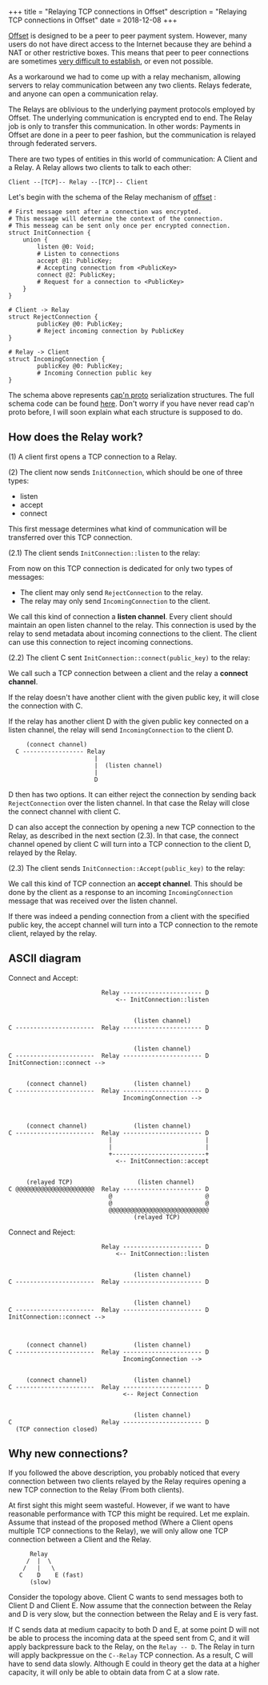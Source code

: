 +++
title = "Relaying TCP connections in Offset"
description = "Relaying TCP connections in Offset"
date = 2018-12-08
+++

[Offset](https://github.com/freedomlayer/offset) is designed to be a peer to peer
payment system. However, many users do not have direct access to the Internet
because they are behind a NAT or other restrictive boxes.  This means that peer
to peer connections are sometimes [very difficult to
establish](https://en.wikipedia.org/wiki/NAT_traversal), or even not possible.

As a workaround we had to come up with a relay mechanism, allowing servers to
relay communication between any two clients. Relays federate, and anyone can
open a communication relay. 

The Relays are oblivious to the underlying payment protocols employed by Offset.
The underlying communication is encrypted end to end. The Relay job is only to
transfer this communication. In other words: Payments in Offset are done in a
peer to peer fashion, but the communication is relayed through federated
servers.

There are two types of entities in this world of communication: A Client and a
Relay. A Relay allows two clients to talk to each other:

```
Client --[TCP]-- Relay --[TCP]-- Client
```

Let's begin with the schema of the Relay mechanism of [offset](https://github.com/freedomlayer/offset) :

```
# First message sent after a connection was encrypted.
# This message will determine the context of the connection.
# This messeag can be sent only once per encrypted connection.
struct InitConnection {
    union {
        listen @0: Void;
        # Listen to connections
        accept @1: PublicKey;
        # Accepting connection from <PublicKey>
        connect @2: PublicKey;
        # Request for a connection to <PublicKey> 
    }
}

# Client -> Relay
struct RejectConnection {
        publicKey @0: PublicKey;
        # Reject incoming connection by PublicKey
}

# Relay -> Client
struct IncomingConnection {
        publicKey @0: PublicKey;
        # Incoming Connection public key
}
```

The schema above represents [cap'n proto](https://capnproto.org/) serialization
structures. The full schema code can be found 
[here](https://github.com/freedomlayer/offset/blob/24f40e516e78737946d7a27b66d18ee88c5b58e2/components/proto/src/schema/relay.capnp).
Don't worry if you have never read cap'n proto before, I will soon explain what
each structure is supposed to do.


## How does the Relay work?

(1) A client first opens a TCP connection to a Relay.

(2) The client now sends `InitConnection`, which should be one of three types:

- listen
- accept
- connect

This first message determines what kind of communication will be transferred
over this TCP connection.

(2.1) The client sends `InitConnection::listen` to the relay:

From now on this TCP connection is dedicated for only two types of messages:

- The client may only send `RejectConnection` to the relay.
- The relay may only send `IncomingConnection` to the client. 

We call this kind of connection a **listen channel**. Every client should
maintain an open listen channel to the relay. This connection is used by the
relay to send metadata about incoming connections to the client. The client can
use this connection to reject incoming connections.

(2.2) The client C sent `InitConnection::connect(public_key)` to the relay:

We call such a TCP connection between a client and the relay a **connect channel**.

If the relay doesn't have another client with the given public key, it will
close the connection with C.

If the relay has another client D with the given public key connected on a
listen channel, the relay will send `IncomingConnection` to the client D.


```
     (connect channel)
  C ----------------- Relay
                        |
                        |  (listen channel)
                        |
                        D
```

D then has two options. It can either reject the connection by sending back
`RejectConnection` over the listen channel. In that case the Relay will close
the connect channel with client C.

D can also accept the connection by opening a new TCP connection to the
Relay, as described in the next section (2.3). In that case, the connect
channel opened by client C will turn into a TCP connection to the client D,
relayed by the Relay.

(2.3) The client sends `InitConnection::Accept(public_key)` to the relay:

We call this kind of TCP connection an **accept channel**. This should be done
by the client as a response to an incoming `IncomingConnection` message that
was received over the listen channel.

If there was indeed a pending connection from a client with the specified
public key, the accept channel will turn into a TCP connection to the remote
client, relayed by the relay.


## ASCII diagram

Connect and Accept:

```
                          Relay ---------------------- D
                              <-- InitConnection::listen 


                                   (listen channel)
C ----------------------  Relay ---------------------- D


                                   (listen channel)
C ----------------------  Relay ---------------------- D
InitConnection::connect -->


     (connect channel)             (listen channel)
C ----------------------  Relay ---------------------- D
                                IncomingConnection -->



     (connect channel)             (listen channel)
C ----------------------  Relay ---------------------- D
                            |                          |
                            |                          |
                            +--------------------------+
                              <-- InitConnection::accept


     (relayed TCP)                  (listen channel)
C @@@@@@@@@@@@@@@@@@@@@@  Relay ---------------------- D
                            @                          @
                            @                          @
                            @@@@@@@@@@@@@@@@@@@@@@@@@@@@
                                   (relayed TCP)

```

Connect and Reject:

```
                          Relay ---------------------- D
                              <-- InitConnection::listen 


                                   (listen channel)
C ----------------------  Relay ---------------------- D


                                   (listen channel)
C ----------------------  Relay ---------------------- D
InitConnection::connect -->



     (connect channel)             (listen channel)
C ----------------------  Relay ---------------------- D
                                IncomingConnection -->


     (connect channel)             (listen channel)
C ----------------------  Relay ---------------------- D
                                <-- Reject Connection


                                   (listen channel)
C                         Relay ---------------------- D
  (TCP connection closed)

```


## Why new connections?

If you followed the above description, you probably noticed that every
connection between two clients relayed by the Relay requires opening a new TCP
connection to the Relay (From both clients).

At first sight this might seem wasteful. However, if we want to have reasonable
performance with TCP this might be required. Let me explain. Assume that
instead of the proposed method (Where a Client opens multiple TCP connections
to the Relay), we will only allow one TCP connection between a Client and the
Relay.

```
      Relay
     /  |  \
    /   |   \  
   C    D    E (fast)
      (slow)
```

Consider the topology above. Client C wants to send messages both to Client D
and Client E. Now assume that the connection between the Relay and D is very
slow, but the connection between the Relay and E is very fast.

If C sends data at medium capacity to both D and E, at some point D will not be
able to process the incoming data at the speed sent from C, and it will apply
backpressure back to the Relay, on the `Relay -- D`. The Relay in turn will
apply backpressue on the `C--Relay` TCP connection. As a result, C will have to
send data slowly. Although E could in theory get the data at a higher capacity,
it will only be able to obtain data from C at a slow rate.


